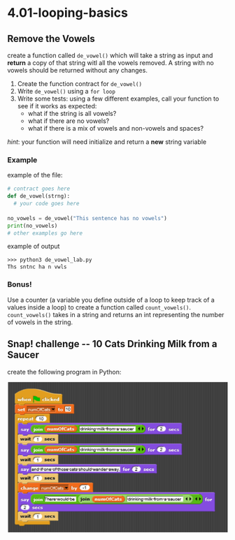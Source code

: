 # 4.01-looping-basics

## Remove the Vowels

create a function called `de_vowel()` which will take a string as input and **return** a copy of that string witl all the vowels removed. A string with no vowels should be returned without any changes.

1. Create the function contract for `de_vowel()`
2. Write `de_vowel()` using a `for loop`
3. Write some tests: using a few different examples, call your function to see if it works as expected:
     * what if the string is all vowels?
     * what if there are no vowels?
     * what if there is a mix of vowels and non-vowels and spaces?
  
*hint*: your function will need initialize and return a **new** string variable

### Example

example of the file:
```python
# contract goes here
def de_vowel(strng):
  # your code goes here

no_vowels = de_vowel("This sentence has no vowels")
print(no_vowels)
# other examples go here
```
example of output
```
>>> python3 de_vowel_lab.py
Ths sntnc ha n vwls
```

### Bonus!
Use a counter (a variable you define outside of a loop to keep track of a values inside a loop) to create a function called `count_vowels()`.
`count_vowels()` takes in a string and returns an int representing the number of vowels in the string.

## Snap! challenge -- 10 Cats Drinking Milk from a Saucer
create the following program in Python:

![SNAP Script](Snap_script_ten_cats.png)

